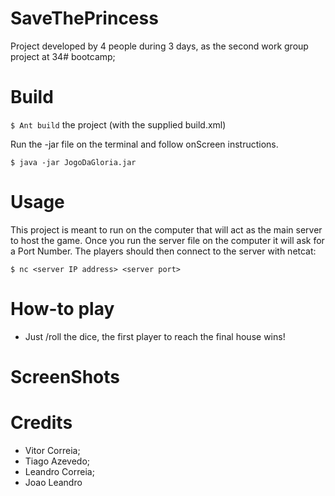 # SaveThePrincess
Project developed by 4 people during 3 days, as the second work group project at <Academia de Codigo> 34# bootcamp;

# Build
`$ Ant build` the project (with the supplied build.xml)

Run the -jar file on the terminal and follow onScreen instructions.

`$ java -jar JogoDaGloria.jar`

# Usage
This project is meant to run on the computer that will act as the main server to host the game.
Once you run the server file on the computer it will ask for a Port Number.
The players should then connect to the server with netcat:

`$ nc <server IP address> <server port>`

# How-to play
- Just /roll the dice, the first player to reach the final house wins!

# ScreenShots

# Credits
- Vitor Correia;
- Tiago Azevedo;
- Leandro Correia;
- Joao Leandro
